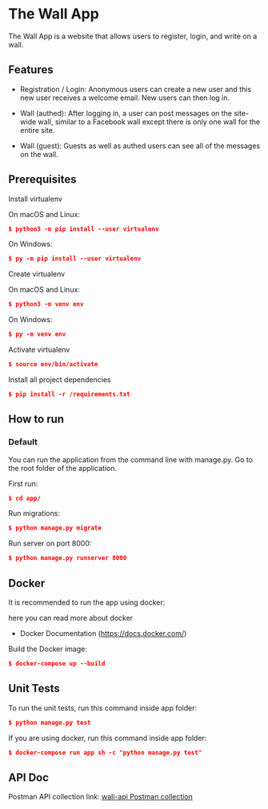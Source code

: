 # The Wall App

The Wall App is a website that allows users to register, login, and write on a wall.

## Features

- Registration / Login: Anonymous users can create a new user and this new user receives a welcome email. New users can then log in. 

- Wall (authed): After logging in, a user can post messages on the site-wide wall, similar to a Facebook wall except there is only one wall for the entire site.

- Wall (guest): Guests as well as authed users can see all of the messages on the wall.


## 	Prerequisites

Install virtualenv

On macOS and Linux:
```json
$ python3 -m pip install --user virtualenv
```

On Windows:
```json
$ py -m pip install --user virtualenv
```


Create virtualenv

On macOS and Linux:
```json
$ python3 -m venv env
```

On Windows:
```json
$ py -m venv env
```


Activate virtualenv

```json
$ source env/bin/activate
```


Install all project dependencies

```json
$ pip install -r /requirements.txt
```


## How to run

### Default

You can run the application from the command line with manage.py. Go to the root folder of the application.

First run:

```json
$ cd app/
```

Run migrations:

```json
$ python manage.py migrate
```

Run server on port 8000:

```json
$ python manage.py runserver 8000
```

## Docker

It is recommended to run the app using docker:

here you can read more about docker
* Docker Documentation (https://docs.docker.com/)

Build the Docker image:

```json
$ docker-compose up --build
```


## Unit Tests

To run the unit tests, run this command inside app folder:

```json
$ python manage.py test
```

If you are using docker, run this command inside app folder:

```json
$ docker-compose run app sh -c "python manage.py test"
```

## API Doc

Postman API collection link:
[wall-api Postman collection](https://www.getpostman.com/collections/d0f532a9d1631756bb45)
